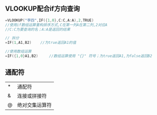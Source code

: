 ## VLOOKUP配合if方向查询
```C++
=VLOOKUP("李四",IF({1,0},C:C,A:A),2,TRUE)
//使用if数组运算重构排序方式,C在第一列A在第二列,2对应A
//C:C为要查询的名；A:A是返回的结果

// 拆分
=IF(1,A1,B2)	//为true返回A1的值

//使用数组运算
=IF({1,0}A1,B2)		//数组运算使用 "{}" 符号；为true返回A1,为false返回B2
```


## 通配符
| | |
|-----|----|
| * | 通配符 |
| & | 连接或拼接符|
| @	| 绝对交集运算符|
